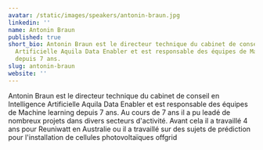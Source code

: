 ```yaml
---
avatar: /static/images/speakers/antonin-braun.jpg
linkedin: ''
name: Antonin Braun
published: true
short_bio: Antonin Braun est le directeur technique du cabinet de conseil en Intelligence
  Artificielle Aquila Data Enabler et est responsable des équipes de Machine learning
  depuis 7 ans.
slug: antonin-braun
website: ''
---
```


Antonin Braun est le directeur technique du cabinet de conseil en Intelligence Artificielle Aquila Data Enabler et est responsable des équipes de Machine learning depuis 7 ans. 
Au cours de 7 ans il a pu leadé de nombreux projets dans divers secteurs d'activité.
Avant cela il a travaillé 4 ans pour Reuniwatt en Australie ou il a travaillé sur des sujets de prédiction pour l'installation de cellules photovoltaïques offgrid